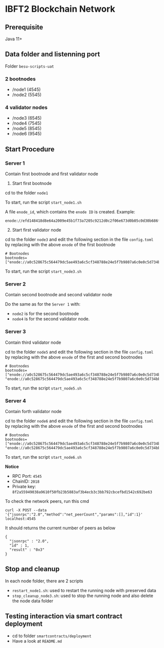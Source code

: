# IBFT2 Blockchain Network

## Prerequisite

Java 11+

## Data folder and listenning port

Folder `besu-scripts-uat`

### 2 bootnodes

- /node1 (4545)
- /node2 (5545)

### 4 validator nodes

- /node3 (6545)
- /node4 (7545)
- /node5 (8545)
- /node6 (9545)

## Start Procedure

### Server 1

Contain first bootnode and first validator node

1. Start first bootnode

cd to the folder `node1`

To start, run the script `start_node1.sh`

A file `enode_id`, which contains the `enode ID` is created.
Example:

```
enode://efd148418d8e64a2009e45b1f73a7205c9212d0c2f06e673d0b05c0d30b686f48be6f1b85cb25e7717b6c1c77d152ab06fd96e27cf44785e18dd62afbd9909cd@0.0.0.0:30303

```

2. Start first validator node

cd to the folder `node3` and edit the following section in the file `config.toml` by replacing with
the above `enode` of the first bootnode


```
# Bootnodes
bootnodes=["enode://a0c528675c564479dc5ae493a6c5cf348788e24e5f7b9807a6c0e0c5d734bb19523c86c073d4ab17fcb0a4e6e0d7e236f25f138ce90470e9cfcf1a91af0d0615@127.0.0.1:30303"]

```

To start, run the script `start_node3.sh`

### Server 2

Contain second bootnode and second validator node

Do the same as for the `Server 1` with:
  - `node2` is for the second bootnode
  - `node4` is for the second validator node.

### Server 3

Contain third validator node

cd to the folder `node5` and edit the following section in the file `config.toml` by replacing with
the above `enode` of the first and second bootnodes


```
# Bootnodes
bootnodes=["enode://a0c528675c564479dc5ae493a6c5cf348788e24e5f7b9807a6c0e0c5d734bb19523c86c073d4ab17fcb0a4e6e0d7e236f25f138ce90470e9cfcf1a91af0d0615@127.0.0.1:30303", "enode://a0c528675c564479dc5ae493a6c5cf348788e24e5f7b9807a6c0e0c5d734bb19523c86c073d4ab17fcb0a4e6e0d7e236f25f138ce90470e9cfcf1a91af0d0615@127.0.0.1:30303"]

```

To start, run the script `start_node5.sh`

### Server 4

Contain forth validator node

cd to the folder `node6` and edit the following section in the file `config.toml` by replacing with
the above `enode` of the first and second bootnodes


```
# Bootnodes
bootnodes=["enode://a0c528675c564479dc5ae493a6c5cf348788e24e5f7b9807a6c0e0c5d734bb19523c86c073d4ab17fcb0a4e6e0d7e236f25f138ce90470e9cfcf1a91af0d0615@127.0.0.1:30303", "enode://a0c528675c564479dc5ae493a6c5cf348788e24e5f7b9807a6c0e0c5d734bb19523c86c073d4ab17fcb0a4e6e0d7e236f25f138ce90470e9cfcf1a91af0d0615@127.0.0.1:30303"]

```

To start, run the script `start_node6.sh`


**Notice**

- RPC Port: `4545`
- ChainID: `2018`
- Private key: `8f2a55949038a9610f50fb23b5883af3b4ecb3c3bb792cbcefbd1542c692be63`

To check the network peers, run this cmd

`curl -X POST --data '{"jsonrpc":"2.0","method":"net_peerCount","params":[],"id":1}' localhost:4545`

It should returns the current number of peers as below

```
{
  "jsonrpc" : "2.0",
  "id" : 1,
  "result" : "0x3"
}
```

## Stop and cleanup

In each node folder, there are 2 scripts

  - `restart_node1.sh`: used to restart the running node with preserved data
  - `stop_cleanup_node3.sh`: used to stop the running node and also delete the node data folder
  
## Testing interaction via smart contract deployment

- cd to folder `smartcontracts/deployment`
- Have a look at `README.md`
